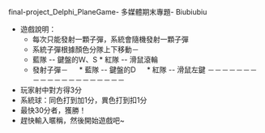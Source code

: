final-project_Delphi_PlaneGame-
多媒體期末專題-
Biubiubiu
* 遊戲說明：
  * 每次只能發射一顆子彈，系統會隨機發射一顆子彈
  * 系統子彈根據顏色分隊上下移動－
  * 藍隊 -- 鍵盤的Ｗ、S * 紅隊 -- 滑鼠滾輪
  * 發射子彈－
　 * 藍隊 -- 鍵盤的D
　 * 紅隊 -- 滑鼠左鍵
－－－－－－－－－－－－－－－－－－－－
* 玩家射中對方得3分
* 系統球：同色打到加1分，異色打到扣1分
* 最快30分者，獲勝！
* 趕快輸入暱稱，然後開始遊戲吧~
